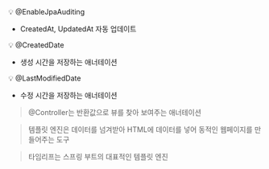 
<aside>
💡 @EnableJpaAuditing

</aside>

- CreatedAt, UpdatedAt 자동 업데이트

<aside>
💡 @CreatedDate

</aside>

- 생성 시간을 저장하는 애너테이션

<aside>
💡 @LastModifiedDate

</aside>

- 수정 시간을 저장하는 애너테이션

> @Controller는 반환값으로 뷰를 찾아 보여주는 애너테이션
> 

> 템플릿 엔진은 데이터를 넘겨받아 HTML에 데이터를 넣어 동적인 웹페이지를 만들어주는 도구
> 

> 타임리프는 스프링 부트의 대표적인 템플릿 엔진
>
